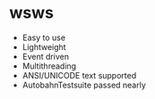 # wsws
* Easy to use
* Lightweight
* Event driven
* Multithreading
* ANSI/UNICODE text supported
* AutobahnTestsuite passed nearly
